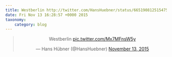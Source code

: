 ```yaml
---
title: Westberlin http://twitter.com/HansHuebner/status/665190812515475457/photo/1
date: Fri Nov 13 16:28:57 +0000 2015
taxonomy:
    category: blog
---
```

<blockquote class="twitter-tweet" align="center" width="350"><p lang="de" dir="ltr">Westberlin <a href="http://twitter.com/HansHuebner/status/665190812515475457/photo/1">pic.twitter.com/Mx7MFnsW5y</a></p>&mdash; Hans Hübner (@HansHuebner) <a href="https://twitter.com/HansHuebner/status/665190812515475457">November 13, 2015</a></blockquote>
